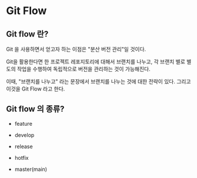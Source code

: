 # Git Flow

## Git flow 란?

Git 을 사용하면서 얻고자 하는 이점은 "분산 버전 관리"일 것이다.

Git을 활용한다면 한 프로젝트 레포지토리에 대해서 브랜치를 나누고, 각 브랜치 별로 별도의 작업을 수행하여 독립적으로 버전을 관리하는 것이 가능해진다.

이때, "브랜치를 나누고" 라는 문장에서 브랜치를 나누는 것에 대한 전략이 있다. 그리고 이것을 Git Flow 라고 한다.

## Git flow 의 종류?

- feature

- develop

- release

- hotfix

- master(main)


